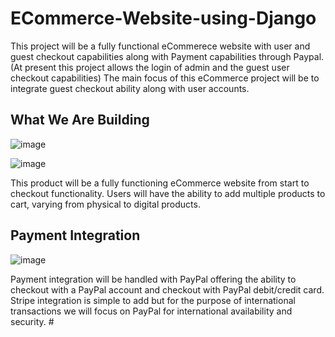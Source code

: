 # ECommerce-Website-using-Django
This project will be a fully functional eCommerece website with user and guest checkout capabilities along with Payment capabilities through Paypal. 
(At present this project allows the login of admin and the guest user checkout capabilities)
The main focus of this eCommerce project will be to integrate guest checkout ability along with user accounts.

## What We Are Building
![image](https://user-images.githubusercontent.com/82909875/179302729-e34cdccd-f6d7-4b66-b4e1-f838f10b8ce1.png)

![image](https://user-images.githubusercontent.com/82909875/179303376-73e2018c-f7b0-4976-b590-abff12605e00.png)


This product will be a fully functioning eCommerce website from start to checkout functionality. Users will have the ability to add multiple products to cart, varying from physical to digital products.

## Payment Integration
![image](https://user-images.githubusercontent.com/82909875/179302986-03881d5b-cf88-43b0-9242-39d1feac525f.png)

Payment integration will be handled with PayPal offering the ability to checkout with a PayPal account and checkout with PayPal debit/credit card. Stripe integration is simple to add but for the purpose of international transactions we will focus on PayPal for international availability and security.
 #

